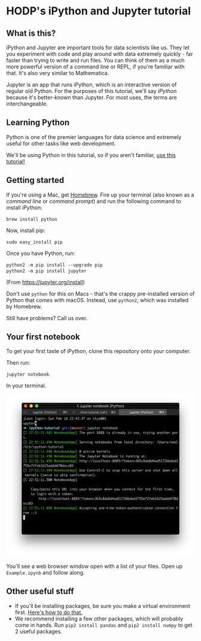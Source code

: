 # HODP's iPython and Jupyter tutorial

## What is this?

iPython and Jupyter are important tools for data scientists like us. They let you experiment with code and play around with data extremely quickly - far faster than trying to write and run files. You can think of them as a much more powerful version of a command line or REPL, if you're familiar with that. It's also very similar to Mathematica.

Jupyter is an app that runs iPython, which is an interactive version of regular old Python. For the purposes of this tutorial, we'll say *iPython* because it's better-known than Jupyter. For most uses, the terms are interchangeable.

## Learning Python

Python is one of the premier languages for data science and extremely useful for other tasks like web development.

We'll be using Python in this tutorial, so if you aren't familiar, [use this tutorial!](https://www.learnpython.org/)

## Getting started

If you're using a Mac, get [Homebrew](https://brew.sh/). Fire up your terminal (also known as a *command line* or *command prompt*) and run the following command to install iPython:

```
brew install python
```
Now, install pip:
```
sudo easy_install pip
```

Once you have Python, run:

```
python2 -m pip install --upgrade pip
python2 -m pip install jupyter
```

(From https://jupyter.org/install)

Don't use `python` for this on Macs - that's the crappy pre-installed version of Python that comes with macOS. Instead, use `python2`, which was installed by Homebrew.

Still have problems? Call us over.

## Your first notebook

To get your first taste of iPython, clone this repository onto your computer.

Then run:

```
jupyter notebook
```

In your terminal.

![Screenshot of your terminal running `jupyter notebook`](img/terminal-screenshot.png)

You'll see a web browser window open with a list of your files. Open up `Example.ipynb` and follow along.

## Other useful stuff

* If you'll be installing packages, be sure you make a virtual environment first. [Here's how to do that.](https://packaging.python.org/tutorials/installing-packages/#creating-virtual-environments)
* We recommend installing a few other packages, which will probably come in hands. Run `pip2 install pandas` and `pip2 install numpy` to get 2 useful packages.
